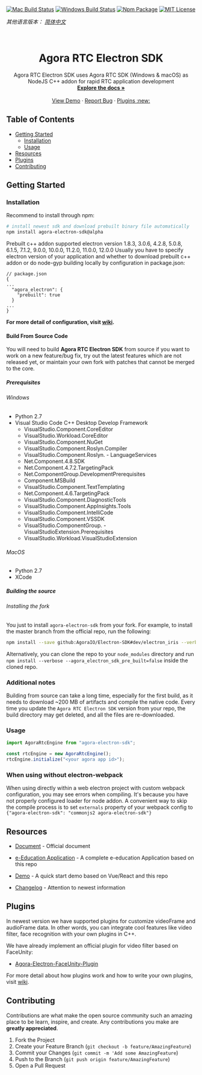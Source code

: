 <!-- PROJECT SHIELDS -->

[![Mac Build Status][build-shield]][build-url]
[![Windows Build Status][windows-build-shield]][windows-build-url]
[![Npm Package][npm-shield]][npm]
[![MIT License][license-shield]][license-url]

_其他语言版本： [简体中文](README.zh.md)_

<!-- PROJECT LOGO -->
<br />
<p align="center">
  <h1 align="center">Agora RTC Electron SDK</h1>

  <p align="center">
    Agora RTC Electron SDK uses Agora RTC SDK (Windows & macOS) as NodeJS C++ addon for rapid RTC application development
    <br />
    <a href="https://docs.agora.io/en/Video/API%20Reference/electron/index.html"><strong>Explore the docs »</strong></a>
    <br />
    <br />
    <a href="https://github.com/AgoraIO-Community/Agora-Electron-Quickstart">View Demo</a>
    ·
    <a href="https://github.com/AgoraIO/Electron-SDK/issues">Report Bug</a>
    ·
    <a href="#plugins">Plugins :new:</a>
  </p>
</p>

<!-- TABLE OF CONTENTS -->

## Table of Contents

- [Getting Started](#getting-started)
  - [Installation](#installation)
  - [Usage](#usage)
- [Resources](#resources)
- [Plugins](#plugins)
- [Contributing](#contributing)

<!-- GETTING STARTED -->

## Getting Started

### Installation

Recommend to install through npm:

```bash
# install newest sdk and download prebuilt binary file automatically
npm install agora-electron-sdk@alpha
```

Prebuilt c++ addon supported electron version 1.8.3, 3.0.6, 4.2.8, 5.0.8, 6.1.5, 7.1.2, 9.0.0, 10.0.0, 11.2.0, 11.0.0, 12.0.0
Usually you have to specify electron version of your application and whether to download prebuilt c++ addon or do node-gyp building locally by configuration in package.json:

```
// package.json
{
...
  "agora_electron": {
    "prebuilt": true
  }
...
}
```

**For more detail of configuration, visit [wiki](https://github.com/AgoraIO/Electron-SDK/wiki/Installation-Configuration-in-package.json).**

#### Build From Source Code

You will need to build **Agora RTC Electron SDK** from source if you want to work on a new feature/bug fix, try out the latest features which are not released yet, or maintain your own fork with patches that cannot be merged to the core.

##### Prerequisites

###### Windows

- Python 2.7
- Visual Studio Code C++ Desktop Develop Framework
  - VisualStudio.Component.CoreEditor
  - VisualStudio.Workload.CoreEditor
  - VisualStudio.Component.NuGet
  - VisualStudio.Component.Roslyn.Compiler
  - VisualStudio.Component.Roslyn.  - LanguageServices
  - Net.Component.4.8.SDK
  - Net.Component.4.7.2.TargetingPack
  - Net.ComponentGroup.DevelopmentPrerequisites
  - Component.MSBuild
  - VisualStudio.Component.TextTemplating
  - Net.Component.4.6.TargetingPack
  - VisualStudio.Component.DiagnosticTools
  - VisualStudio.Component.AppInsights.Tools
  - VisualStudio.Component.IntelliCode
  - VisualStudio.Component.VSSDK
  - VisualStudio.ComponentGroup.  - VisualStudioExtension.Prerequisites
  - VisualStudio.Workload.VisualStudioExtension

###### MacOS

- Python 2.7
- XCode

##### Building the source

###### Installing the fork

You just to install `agora-electron-sdk` from your fork. For example, to install the master branch from the official repo, run the following:

```sh
npm install --save github:AgoraIO/Electron-SDK#dev/electron_iris --verbose --agora_electron_sdk_pre_built=false
```

Alternatively, you can clone the repo to your `node_modules` directory and run `npm install --verbose --agora_electron_sdk_pre_built=false` inside the cloned repo.

### Additional notes

Building from source can take a long time, especially for the first build, as it needs to download ~200 MB of artifacts and compile the native code. Every time you update the `Agora RTC Electron SDK` version from your repo, the build directory may get deleted, and all the files are re-downloaded.

### Usage

```javascript
import AgoraRtcEngine from "agora-electron-sdk";

const rtcEngine = new AgoraRtcEngine();
rtcEngine.initialize("<your agora app id>");
```

### When using without electron-webpack

When using directly within a web electron project with custom webpack configuration, you may see errors when compiling. It's because you have not properly configured loader for node addon. A convenient way to skip the compile process is to set `externals` property of your webpack config to `{"agora-electron-sdk": "commonjs2 agora-electron-sdk"}`

<!-- RESOURCES -->

## Resources

- [Document](https://docs.agora.io/en/Video/API%20Reference/electron/index.html) - Official document

- [e-Education Application](https://github.com/AgoraIO/ARD-eEducation-with-Electron) - A complete e-education Application based on this repo

- [Demo](https://github.com/AgoraIO-Community/Agora-Electron-Quickstart) - A quick start demo based on Vue/React and this repo

- [Changelog](./CHANGELOG.md) - Attention to newest information

<!-- Plugins -->

## Plugins

In newest version we have supported plugins for customize videoFrame and audioFrame data. In other words, you can integrate cool features like video filter, face recognition with your own plugins in C++.

We have already implement an official plugin for video filter based on FaceUnity:

- [Agora-Electron-FaceUnity-Plugin](https://github.com/AgoraIO-Community/Agora-Electron-FaceUnity-Plugin)

For more detail about how plugins work and how to write your own plugins, visit [wiki](https://github.com/AgoraIO/Electron-SDK/wiki/How-plugins-work).

<!-- CONTRIBUTING -->

## Contributing

Contributions are what make the open source community such an amazing place to be learn, inspire, and create. Any contributions you make are **greatly appreciated**.

1. Fork the Project
2. Create your Feature Branch (`git checkout -b feature/AmazingFeature`)
3. Commit your Changes (`git commit -m 'Add some AmazingFeature`)
4. Push to the Branch (`git push origin feature/AmazingFeature`)
5. Open a Pull Request

<!-- MARKDOWN LINKS & IMAGES -->

[build-shield]: https://img.shields.io/travis/AgoraIO-Usecase/eEducation/master.svg?style=flat-square
[build-url]: https://travis-ci.org/AgoraIO-Usecase/eEducation
[windows-build-shield]: https://ci.appveyor.com/api/projects/status/github/AgoraIO/Electron-SDK?branch=dev/2.9.0&svg=true
[windows-build-url]: https://ci.appveyor.com/project/menthays/electron-sdk/branch/dev/2.9.0
[npm-shield]: https://img.shields.io/npm/v/agora-electron-sdk/latest
[npm]: https://npmjs.com/package/agora-electron-sdk/v/2.9.0-hotfix.2
[license-shield]: https://img.shields.io/badge/license-MIT-blue.svg?style=flat-square
[license-url]: https://choosealicense.com/licenses/mit
